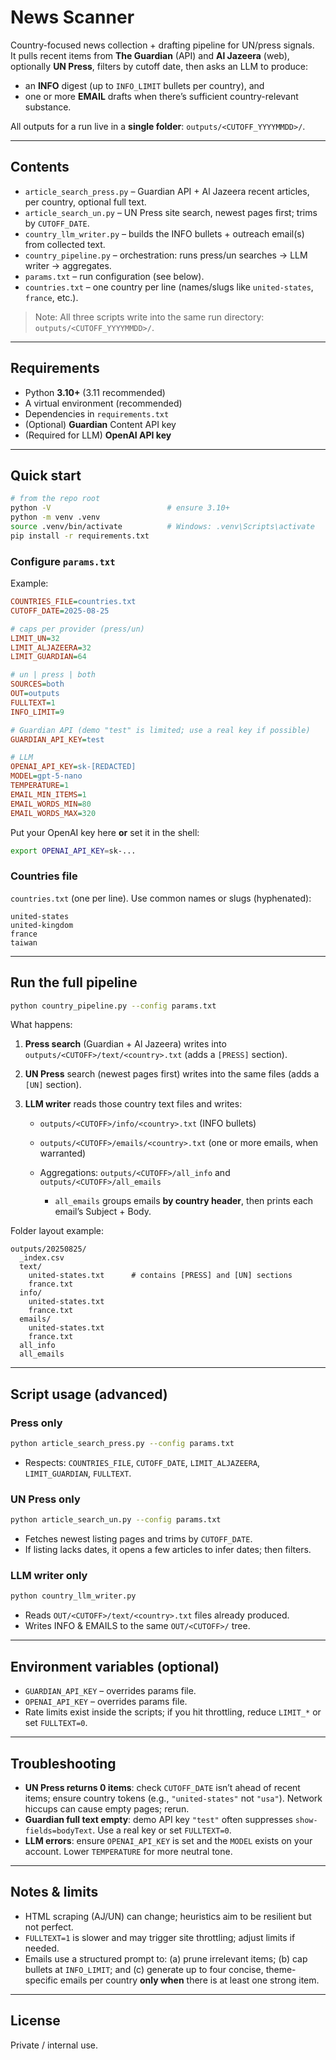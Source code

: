 # News Scanner

Country-focused news collection + drafting pipeline for UN/press signals.  
It pulls recent items from **The Guardian** (API) and **Al Jazeera** (web), optionally **UN Press**, filters by cutoff date, then asks an LLM to produce:
- an **INFO** digest (up to `INFO_LIMIT` bullets per country), and
- one or more **EMAIL** drafts when there’s sufficient country-relevant substance.

All outputs for a run live in a **single folder**: `outputs/<CUTOFF_YYYYMMDD>/`.

---

## Contents

- `article_search_press.py` – Guardian API + Al Jazeera recent articles, per country, optional full text.
- `article_search_un.py` – UN Press site search, newest pages first; trims by `CUTOFF_DATE`.
- `country_llm_writer.py` – builds the INFO bullets + outreach email(s) from collected text.
- `country_pipeline.py` – orchestration: runs press/un searches → LLM writer → aggregates.
- `params.txt` – run configuration (see below).
- `countries.txt` – one country per line (names/slugs like `united-states`, `france`, etc.).

> Note: All three scripts write into the same run directory: `outputs/<CUTOFF_YYYYMMDD>/`.

---

## Requirements

- Python **3.10+** (3.11 recommended)
- A virtual environment (recommended)
- Dependencies in `requirements.txt`
- (Optional) **Guardian** Content API key
- (Required for LLM) **OpenAI API key**

---

## Quick start

```bash
# from the repo root
python -V                          # ensure 3.10+
python -m venv .venv
source .venv/bin/activate          # Windows: .venv\Scripts\activate
pip install -r requirements.txt
````

### Configure `params.txt`

Example:

```ini
COUNTRIES_FILE=countries.txt
CUTOFF_DATE=2025-08-25

# caps per provider (press/un)
LIMIT_UN=32
LIMIT_ALJAZEERA=32
LIMIT_GUARDIAN=64

# un | press | both
SOURCES=both
OUT=outputs
FULLTEXT=1
INFO_LIMIT=9

# Guardian API (demo "test" is limited; use a real key if possible)
GUARDIAN_API_KEY=test

# LLM
OPENAI_API_KEY=sk-[REDACTED]
MODEL=gpt-5-nano
TEMPERATURE=1
EMAIL_MIN_ITEMS=1
EMAIL_WORDS_MIN=80
EMAIL_WORDS_MAX=320
```

Put your OpenAI key here **or** set it in the shell:

```bash
export OPENAI_API_KEY=sk-...
```

### Countries file

`countries.txt` (one per line). Use common names or slugs (hyphenated):

```
united-states
united-kingdom
france
taiwan
```

---

## Run the full pipeline

```bash
python country_pipeline.py --config params.txt
```

What happens:

1. **Press search** (Guardian + Al Jazeera) writes into `outputs/<CUTOFF>/text/<country>.txt` (adds a `[PRESS]` section).
2. **UN Press** search (newest pages first) writes into the same files (adds a `[UN]` section).
3. **LLM writer** reads those country text files and writes:

   * `outputs/<CUTOFF>/info/<country>.txt` (INFO bullets)
   * `outputs/<CUTOFF>/emails/<country>.txt` (one or more emails, when warranted)
   * Aggregations: `outputs/<CUTOFF>/all_info` and `outputs/<CUTOFF>/all_emails`

     * `all_emails` groups emails **by country header**, then prints each email’s Subject + Body.

Folder layout example:

```
outputs/20250825/
  _index.csv
  text/
    united-states.txt      # contains [PRESS] and [UN] sections
    france.txt
  info/
    united-states.txt
    france.txt
  emails/
    united-states.txt
    france.txt
  all_info
  all_emails
```

---

## Script usage (advanced)

### Press only

```bash
python article_search_press.py --config params.txt
```

* Respects: `COUNTRIES_FILE`, `CUTOFF_DATE`, `LIMIT_ALJAZEERA`, `LIMIT_GUARDIAN`, `FULLTEXT`.

### UN Press only

```bash
python article_search_un.py --config params.txt
```

* Fetches newest listing pages and trims by `CUTOFF_DATE`.
* If listing lacks dates, it opens a few articles to infer dates; then filters.

### LLM writer only

```bash
python country_llm_writer.py
```

* Reads `OUT/<CUTOFF>/text/<country>.txt` files already produced.
* Writes INFO & EMAILS to the same `OUT/<CUTOFF>/` tree.

---

## Environment variables (optional)

* `GUARDIAN_API_KEY` – overrides params file.
* `OPENAI_API_KEY`   – overrides params file.
* Rate limits exist inside the scripts; if you hit throttling, reduce `LIMIT_*` or set `FULLTEXT=0`.

---

## Troubleshooting

* **UN Press returns 0 items**: check `CUTOFF_DATE` isn’t ahead of recent items; ensure country tokens (e.g., `"united-states"` not `"usa"`). Network hiccups can cause empty pages; rerun.
* **Guardian full text empty**: demo API key `"test"` often suppresses `show-fields=bodyText`. Use a real key or set `FULLTEXT=0`.
* **LLM errors**: ensure `OPENAI_API_KEY` is set and the `MODEL` exists on your account. Lower `TEMPERATURE` for more neutral tone.

---

## Notes & limits

* HTML scraping (AJ/UN) can change; heuristics aim to be resilient but not perfect.
* `FULLTEXT=1` is slower and may trigger site throttling; adjust limits if needed.
* Emails use a structured prompt to: (a) prune irrelevant items; (b) cap bullets at `INFO_LIMIT`; and (c) generate up to four concise, theme-specific emails per country **only when** there is at least one strong item.

---

## License

Private / internal use.
